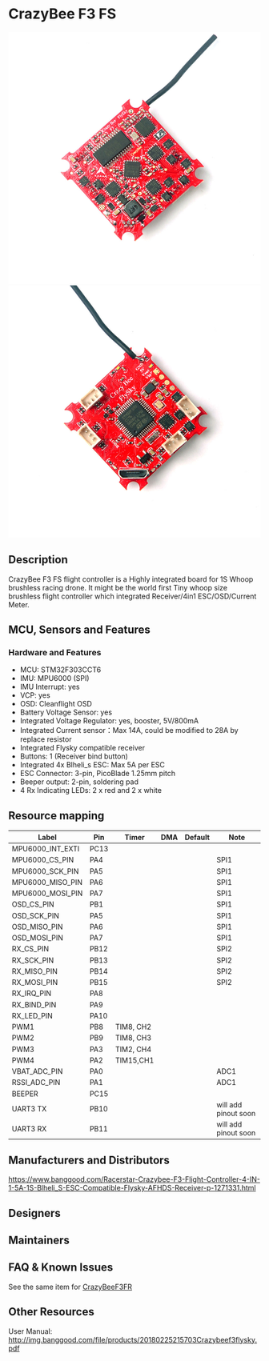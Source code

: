 # CrazyBee F3 FS
![CrazyBee F3 FS front](images/CrazyBeeF3FStop.jpg)
![CrazyBee F3 FS back](images/CrazyBeeF3FSbottom.jpg)
## Description
CrazyBee F3 FS flight controller is a Highly integrated board for 1S Whoop brushless racing drone.
It might be the world first Tiny whoop size brushless flight controller which integrated Receiver/4in1 ESC/OSD/Current Meter.
## MCU, Sensors and Features

### Hardware and Features

  - MCU: STM32F303CCT6
  - IMU: MPU6000 (SPI) 
  - IMU Interrupt: yes
  - VCP: yes
  - OSD: Cleanflight OSD
  - Battery Voltage Sensor: yes
  - Integrated Voltage Regulator: yes, booster, 5V/800mA
  - Integrated Current sensor：Max 14A, could be modified to 28A by replace resistor
  - Integrated Flysky compatible receiver
  - Buttons: 1 (Receiver bind button)
  - Integrated 4x Blheli_s ESC: Max 5A per ESC
  - ESC Connector: 3-pin, PicoBlade 1.25mm pitch
  - Beeper output: 2-pin, soldering pad
  - 4 Rx Indicating LEDs: 2 x red  and  2 x white



## Resource mapping


| Label                      | Pin | Timer  | DMA | Default     | Note                             |
|----------------------------|------|-------|-----|-------------|----------------------------------|
| MPU6000_INT_EXTI           | PC13 |       |     |             |                                  |
| MPU6000_CS_PIN             | PA4  |       |     |             |    SPI1                          |
| MPU6000_SCK_PIN            | PA5  |       |     |             |    SPI1                          |
| MPU6000_MISO_PIN           | PA6  |       |     |             |    SPI1                          |
| MPU6000_MOSI_PIN           | PA7  |       |     |             |    SPI1                          |
| OSD_CS_PIN                 | PB1  |       |     |             |    SPI1                          |
| OSD_SCK_PIN                | PA5  |       |     |             |    SPI1                          |
| OSD_MISO_PIN               | PA6  |       |     |             |    SPI1                          |
| OSD_MOSI_PIN               | PA7  |       |     |             |    SPI1                          |
| RX_CS_PIN                  | PB12 |       |     |             |    SPI2                          |
| RX_SCK_PIN                 | PB13 |       |     |             |    SPI2                          |
| RX_MISO_PIN                | PB14 |       |     |             |    SPI2                          |
| RX_MOSI_PIN                | PB15 |       |     |             |    SPI2                          |
| RX_IRQ_PIN                 | PA8  |       |     |             |                                  |
| RX_BIND_PIN                | PA9  |       |     |             |                                  |
| RX_LED_PIN                 | PA10 |       |     |             |                                  |
| PWM1                       | PB8  | TIM8, CH2 | |             |                                  |
| PWM2                       | PB9  | TIM8, CH3 | |             |                                  |
| PWM3                       | PA3  | TIM2, CH4 | |             |                                  |
| PWM4                       | PA2  | TIM15,CH1 | |             |                                  |
| VBAT_ADC_PIN               | PA0  |       |     |             |      ADC1                        |
| RSSI_ADC_PIN               | PA1  |       |     |             |      ADC1                        |
| BEEPER                     | PC15 |       |     |             |                                  |
| UART3 TX                   | PB10 |       |     |             |      will add pinout soon        |
| UART3 RX                   | PB11 |       |     |             |      will add pinout soon        |


## Manufacturers and Distributors

https://www.banggood.com/Racerstar-Crazybee-F3-Flight-Controller-4-IN-1-5A-1S-Blheli_S-ESC-Compatible-Flysky-AFHDS-Receiver-p-1271331.html

## Designers

## Maintainers

## FAQ & Known Issues

See the same item for [CrazyBeeF3FR](Board%20-%20CrazyBeeF3FR.md#FAQ%20&%20Known%20ssues)

## Other Resources
   User Manual: http://img.banggood.com/file/products/20180225215703Crazybeef3flysky.pdf
